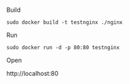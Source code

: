 
Build

`sudo docker build -t testnginx ./nginx`

Run

`sudo docker run -d -p 80:80 testnginx`

Open 

http://localhost:80